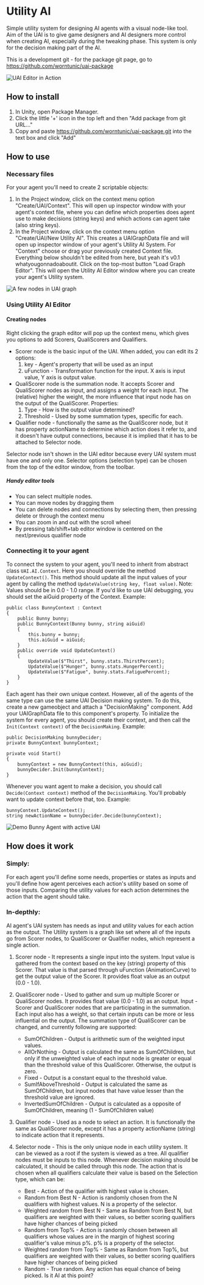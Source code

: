# Utility AI
Simple utility system for designing AI agents with a visual node-like tool.
Aim of the UAI is to give game designers and AI designers more control when creating AI, especially during the tweaking phase.
This system is only for the decision making part of the AI.

This is a development git - for the package git page, go to https://github.com/worntunic/uai-package

![UAI Editor in Action](mdimages/ActiveEditor.PNG "UAI Editor in Action")

## How to install
1. In Unity, open Package Manager.
2. Click the little '+' icon in the top left and then "Add package from git URL..."
3. Copy and paste https://github.com/worntunic/uai-package.git into the text box and click "Add"

## How to use
### Necessary files
For your agent you'll need to create 2 scriptable objects:

1. In the Project window, click on the context menu option "Create/UAI/Context". This will open up inspector window with your agent's context file, where you can define which properties does agent use to make decisions (string keys) and which actions can agent take (also string keys).
2. In the Project window, click on the context menu option "Create/UAI/New Utility AI". This creates a UAIGraphData file and will open up inspector window of your agent's Utility AI System. For "Context" choose or drag your previously created Context file. Everything below shouldn't be edited from here, but yeah it's v0.1 whatyougonnadoaboutit. Click on the top-most button "Load Graph Editor". This will open the Utility AI Editor window where you can create your agent's Utility system.

![A few nodes in UAI graph](mdimages/UAISample.PNG "A few nodes in UAI graph")

### Using Utility AI Editor

#### Creating nodes
Right clicking the graph editor will pop up the context menu, which gives you options to add Scorers, QualiScorers and Qualifiers.
- Scorer node is the basic input of the UAI. When added, you can edit its 2 options:
    1. key - Agent's property that will be used as an input 
    2. uFunction - Transformation function for the input. X axis is input value, Y axis is output value.
- QualiScorer node is the summation node. It accepts Scorer and QualiScorer nodes as input, and assigns a weight for each input. The (relative) higher the weight, the more influence that input node has on the output of the QualiScorer. Properties:
    1. Type - How is the output value determined?
    2. Threshold - Used by some summation types, specific for each.
- Qualifier node - functionally the same as the QualiScorer node, but it has property actionName to determine which action does it refer to, and it doesn't have output connections, because it is implied that it has to be attached to Selector node.

Selector node isn't shown in the UAI editor because every UAI system must have one and only one. Selector options (selection type) can be chosen from the top of the editor window, from the toolbar. 

##### Handy editor tools
- You can select multiple nodes.
- You can move nodes by dragging them
- You can delete nodes and connections by selecting them, then pressing delete or through the context menu
- You can zoom in and out with the scroll wheel
- By pressing tab/shift+tab editor window is centered on the next/previous qualifier node

### Connecting it to your agent
To connect the system to your agent, you'll need to inherit from abstract class `UAI.AI.Context`. Here you should override the method `UpdateContext()`. This method should update all the input values of your agent by calling the method `UpdateValue(string key, float value)`. Note: Values should be in 0.0 - 1.0 range. If you'd like to use UAI debugging, you should set the aiGuid property of the Context. Example:

```
public class BunnyContext : Context
{
    public Bunny bunny;
    public BunnyContext(Bunny bunny, string aiGuid)
    {
        this.bunny = bunny;
        this.aiGuid = aiGuid;
    }
    public override void UpdateContext()
    {
        UpdateValue($"Thirst", bunny.stats.ThirstPercent);
        UpdateValue($"Hunger", bunny.stats.HungerPercent);
        UpdateValue($"Fatigue", bunny.stats.FatiguePercent);
    }
}
```

Each agent has their own unique context. However, all of the agents of the same type can use the same UAI Decision making system. To do this, create a new gameobject and attach a "DecisionMaking" component. Add your UAIGraphData file to this component's property. To initialize the system for every agent, you should create their context, and then call the `Init(Context context)` of the `DecisionMaking`. Example:

```
public DecisionMaking bunnyDecider;
private BunnyContext bunnyContext;

private void Start() 
{
    bunnyContext = new BunnyContext(this, aiGuid);
    bunnyDecider.Init(bunnyContext);
}
```

Whenever you want agent to make a decision, you should call `Decide(Context context)` method of the `DecisionMaking`. You'll probably want to update context before that, too. Example:

```
bunnyContext.UpdateContext();
string newActionName = bunnyDecider.Decide(bunnyContext);
```

![Demo Bunny Agent with active UAI](mdimages/BunnyDemo.gif "Demo Bunny Agent with active UAI")

## How does it work

### Simply:
For each agent you'll define some needs, properties or states as inputs and you'll define how agent perceives each action's utility based on some of those inputs. Comparing the utility values for each action determines the action that the agent should take.

### In-depthly:
AI agent's UAI system has needs as input and utility values for each action as the output. The Utility system is a graph like set where all of the inputs go from Scorer nodes, to QualiScorer or Qualifier nodes, which represent a single action.

1. Scorer node - It represents a single input into the system. Input value is gathered from the context based on the key (string) property of this Scorer. That value is that parsed through uFunction (AnimationCurve) to get the output value of the Scorer. It provides float value as an output (0.0 - 1.0).
    
2. QualiScorer node - Used to gather and sum up multiple Scorer or QualiScorer nodes. It provides float value (0.0 - 1.0) as an output. Input - Scorer and QualiScorer nodes that are participating in the summation. Each input also has a weight, so that certain inputs can be more or less influential on the output. The summation type of QualiScorer can be changed, and currently following are supported:
    - SumOfChildren - Output is arithmetic sum of the weighted input values.
    - AllOrNothing - Output is calculated the same as SumOfChildren, but only if the unweighted value of each input node is greater or equal than the threshold value of this QualiScorer. Otherwise, the output is zero.
    - Fixed - Output is a constant equal to the threshold value.
    - SumIfAboveThreshold - Output is calculated the same as SumOfChildren, but input nodes that have value lesser than the threshold value are ignored.
    - InvertedSumOfChildren - Output is calculated as a opposite of SumOfChildren, meaning (1 - SumOfChildren value)

3. Qualifier node - Used as a node to select an action. It is functionally the same as QualiScorer node, except it has a property actionName (string) to indicate action that it represents.

4. Selector node - This is the only unique node in each utility system. It can be viewed as a root if the system is viewed as a tree. All qualifier nodes must be inputs to this node. Whenever decision making should be calculated, it should be called through this node. The action that is chosen when all qualifiers calculate their value is based on the Selection type, which can be:
    - Best - Action of the qualifier with highest value is chosen.
    - Random from Best N - Action is randomly chosen from the N qualifiers with highest values. N is a property of the selector.
    - Weighted random from Best N - Same as Random from Best N, but qualifiers are weighted with their values, so better scoring qualifiers have higher chances of being picked
    - Random from Top% - Action is randomly chosen between all qualifiers whose values are in the margin of highest scoring qualifier's value minus p%. p% is a property of the selector.
    - Weighted random from Top% - Same as Random from Top%, but qualifiers are weighted with their values, so better scoring qualifiers have higher chances of being picked
    - Random - True random. Any action has equal chance of being picked. Is it AI at this point?
